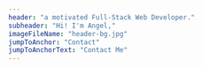 ```yaml
---
header: "a motivated Full-Stack Web Developer."
subheader: "Hi! I'm Angel,"
imageFileName: "header-bg.jpg"
jumpToAnchor: "Contact"
jumpToAnchorText: "Contact Me"
---
```



